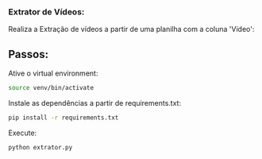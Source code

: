 ### Extrator de Vídeos:

Realiza a Extração de vídeos a partir de uma planilha com a coluna 'Vídeo':

## Passos:

Ative o virtual environment:

```bash
source venv/bin/activate
```

Instale as dependências a partir de requirements.txt:

```bash
pip install -r requirements.txt
```

Execute:

```bash
python extrator.py
```
